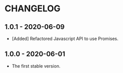 # CHANGELOG

## 1.0.1 - 2020-06-09

- [Added] Refactored Javascript API to use Promises.

## 1.0.0 - 2020-06-01

- The first stable version.

